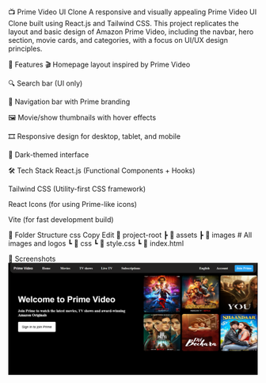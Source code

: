 📺 Prime Video UI Clone
A responsive and visually appealing Prime Video UI Clone built using React.js and Tailwind CSS. This project replicates the layout and basic design of Amazon Prime Video, including the navbar, hero section, movie cards, and categories, with a focus on UI/UX design principles.

🚀 Features
🎬 Homepage layout inspired by Prime Video

🔍 Search bar (UI only)

🧭 Navigation bar with Prime branding

🖼️ Movie/show thumbnails with hover effects

🎞️ Responsive design for desktop, tablet, and mobile

🌙 Dark-themed interface

🛠️ Tech Stack
React.js (Functional Components + Hooks)

Tailwind CSS (Utility-first CSS framework)

React Icons (for using Prime-like icons)

Vite (for fast development build)

📂 Folder Structure
css
Copy
Edit
📁 project-root
 ┣ 📁 assets
 ┣ 📁 images        # All images and logos
 ┗ 📁 css
   ┗ 📄 style.css
   ┗ 📄 index.html

📸 Screenshots
![Screenshot](image\Screenshot.jpg)

